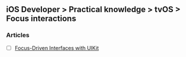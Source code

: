 ## iOS Developer > Practical knowledge > tvOS > Focus interactions

### Articles
- [ ] [Focus-Driven Interfaces with UIKit](https://developer.apple.com/videos/play/techtalks-apple-tv/3/)


